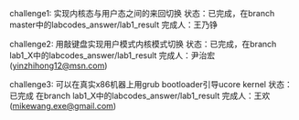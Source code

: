 challenge1: 实现内核态与用户态之间的来回切换
状态：已完成，在branch master中的labcodes_answer/lab1_result
完成人：王乃铮

challenge2: 用敲键盘实现用户模式内核模式切换
状态：已完成，在branch lab1_X中的labcodes_answer/lab1_result
完成人：尹治宏 (yinzhihong12@msn.com)


challenge3: 可以在真实x86机器上用grub bootloader引导ucore kernel
状态：已完成 在branch lab1_X中的labcodes_answer/lab1_result
完成人：王欢 (mikewang.exe@gmail.com)

